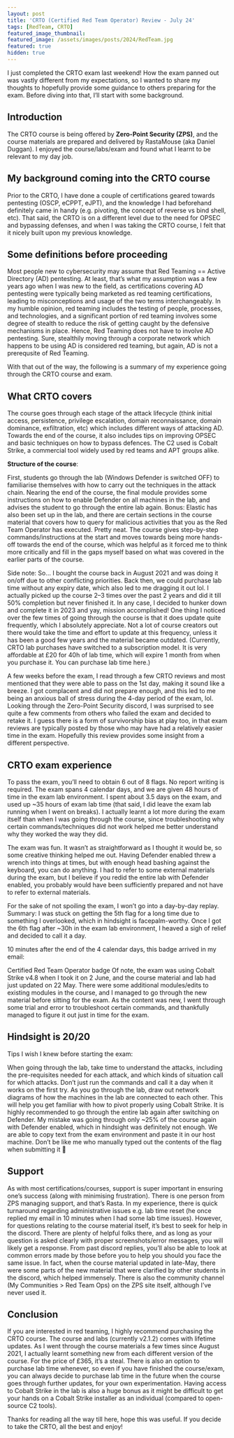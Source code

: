 ```yaml
---
layout: post
title: 'CRTO (Certified Red Team Operator) Review - July 24'
tags: [RedTeam, CRTO]
featured_image_thumbnail:
featured_image: /assets/images/posts/2024/RedTeam.jpg
featured: true
hidden: true
---
```


I just completed the CRTO exam last weekend! How the exam panned out was vastly different from my expectations, so I wanted to share my thoughts to hopefully provide some guidance to others preparing for the exam. Before diving into that, I’ll start with some background.

## Introduction
The CRTO course is being offered by **Zero-Point Security (ZPS)**, and the course materials are prepared and delivered by RastaMouse (aka Daniel Duggan). I enjoyed the course/labs/exam and found what I learnt to be relevant to my day job.

## My background coming into the CRTO course
Prior to the CRTO, I have done a couple of certifications geared towards pentesting (OSCP, eCPPT, eJPT), and the knowledge I had beforehand definitely came in handy (e.g. pivoting, the concept of reverse vs bind shell, etc). That said, the CRTO is on a different level due to the need for OPSEC and bypassing defenses, and when I was taking the CRTO course, I felt that it nicely built upon my previous knowledge.

## Some definitions before proceeding
Most people new to cybersecurity may assume that Red Teaming == Active Directory (AD) pentesting. At least, that’s what my assumption was a few years ago when I was new to the field, as certifications covering AD pentesting were typically being marketed as red teaming certifications, leading to misconceptions and usage of the two terms interchangeably. In my humble opinion, red teaming includes the testing of people, processes, and technologies, and a significant portion of red teaming involves some degree of stealth to reduce the risk of getting caught by the defensive mechanisms in place. Hence, Red Teaming does not have to involve AD pentesting. Sure, stealthily moving through a corporate network which happens to be using AD is considered red teaming, but again, AD is not a prerequsite of Red Teaming.

With that out of the way, the following is a summary of my experience going through the CRTO course and exam.

## What CRTO covers
The course goes through each stage of the attack lifecycle (think initial access, persistence, privilege escalation, domain reconnaissance, domain dominance, exfiltration, etc) which includes different ways of attacking AD. Towards the end of the course, it also includes tips on improving OPSEC and basic techniques on how to bypass defences. The C2 used is Cobalt Strike, a commercial tool widely used by red teams and APT groups alike.

**Structure of the course**:

First, students go through the lab (Windows Defender is switched OFF) to familiarise themselves with how to carry out the techniques in the attack chain.
Nearing the end of the course, the final module provides some instructions on how to enable Defender on all machines in the lab, and advises the student to go through the entire lab again.
Bonus: Elastic has also been set up in the lab, and there are certain sections in the course material that covers how to query for malicious activities that you as the Red Team Operator has executed. Pretty neat.
The course gives step-by-step commands/instructions at the start and moves towards being more hands-off towards the end of the course, which was helpful as it forced me to think more critically and fill in the gaps myself based on what was covered in the earlier parts of the course.

Side note: So… I bought the course back in August 2021 and was doing it on/off due to other conflicting priorities. Back then, we could purchase lab time without any expiry date, which also led to me dragging it out lol. I actually picked up the course 2–3 times over the past 2 years and did it till 50% completion but never finished it. In any case, I decided to hunker down and complete it in 2023 and yay, mission accomplished! One thing I noticed over the few times of going through the course is that it does update quite frequently, which I absolutely appreciate. Not a lot of course creators out there would take the time and effort to update at this frequency, unless it has been a good few years and the material became outdated. (Currently, CRTO lab purchases have switched to a subscription model. It is very affordable at £20 for 40h of lab time, which will expire 1 month from when you purchase it. You can purchase lab time here.)

A few weeks before the exam, I read through a few CRTO reviews and most mentioned that they were able to pass on the 1st day, making it sound like a breeze. I got complacent and did not prepare enough, and this led to me being an anxious ball of stress during the 4-day period of the exam, lol. Looking through the Zero-Point Security discord, I was surprised to see quite a few comments from others who failed the exam and decided to retake it. I guess there is a form of survivorship bias at play too, in that exam reviews are typically posted by those who may have had a relatively easier time in the exam. Hopefully this review provides some insight from a different perspective.

## CRTO exam experience
To pass the exam, you’ll need to obtain 6 out of 8 flags. No report writing is required. The exam spans 4 calendar days, and we are given 48 hours of time in the exam lab environment. I spent about 3.5 days on the exam, and used up ~35 hours of exam lab time (that said, I did leave the exam lab running when I went on breaks). I actually learnt a lot more during the exam itself than when I was going through the course, since troubleshooting why certain commands/techniques did not work helped me better understand why they worked the way they did.

The exam was fun. It wasn’t as straightforward as I thought it would be, so some creative thinking helped me out. Having Defender enabled threw a wrench into things at times, but with enough head bashing against the keyboard, you can do anything. I had to refer to some external materials during the exam, but I believe if you redid the entire lab with Defender enabled, you probably would have been sufficiently prepared and not have to refer to external materials.

For the sake of not spoiling the exam, I won’t go into a day-by-day replay. Summary: I was stuck on getting the 5th flag for a long time due to something I overlooked, which in hindsight is facepalm-worthy. Once I got the 6th flag after ~30h in the exam lab environment, I heaved a sigh of relief and decided to call it a day.

10 minutes after the end of the 4 calendar days, this badge arrived in my email:


Certified Red Team Operator badge
Of note, the exam was using Cobalt Strike v4.8 when I took it on 2 June, and the course material and lab had just updated on 22 May. There were some additional modules/edits to existing modules in the course, and I managed to go through the new material before sitting for the exam. As the content was new, I went through some trial and error to troubleshoot certain commands, and thankfully managed to figure it out just in time for the exam.

## Hindsight is 20/20
Tips I wish I knew before starting the exam:

When going through the lab, take time to understand the attacks, including the pre-requisites needed for each attack, and which kinds of situation call for which attacks. Don’t just run the commands and call it a day when it works on the first try.
As you go through the lab, draw out network diagrams of how the machines in the lab are connected to each other. This will help you get familiar with how to pivot properly using Cobalt Strike.
It is highly recommended to go through the entire lab again after switching on Defender. My mistake was going through only ~25% of the course again with Defender enabled, which in hindsight was definitely not enough.
We are able to copy text from the exam environment and paste it in our host machine. Don’t be like me who manually typed out the contents of the flag when submitting it 🫠

## Support
As with most certifications/courses, support is super important in ensuring one’s success (along with minimising frustration). There is one person from ZPS managing support, and that’s Rasta. In my experience, there is quick turnaround regarding administrative issues e.g. lab time reset (he once replied my email in 10 minutes when I had some lab time issues). However, for questions relating to the course material itself, it’s best to seek for help in the discord. There are plenty of helpful folks there, and as long as your question is asked clearly with proper screenshots/error messages, you will likely get a response. From past discord replies, you’ll also be able to look at common errors made by those before you to help you should you face the same issue. In fact, when the course material updated in late-May, there were some parts of the new material that were clarified by other students in the discord, which helped immensely. There is also the community channel (My Communities > Red Team Ops) on the ZPS site itself, although I’ve never used it.

## Conclusion
If you are interested in red teaming, I highly recommend purchasing the CRTO course. The course and labs (currently v2.1.2) comes with lifetime updates. As I went through the course materials a few times since August 2021, I actually learnt something new from each different version of the course. For the price of £365, it’s a steal. There is also an option to purchase lab time whenever, so even if you have finished the course/exam, you can always decide to purchase lab time in the future when the course goes through further updates, for your own experimentation. Having access to Cobalt Strike in the lab is also a huge bonus as it might be difficult to get your hands on a Cobalt Strike installer as an individual (compared to open-source C2 tools).

Thanks for reading all the way till here, hope this was useful. If you decide to take the CRTO, all the best and enjoy!